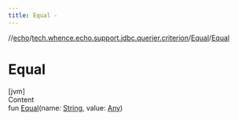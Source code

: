 ```yaml
---
title: Equal -
---
```

//[echo](../../index.md)/[tech.whence.echo.support.jdbc.querier.criterion](../index.md)/[Equal](index.md)/[Equal](-equal.md)



# Equal  
[jvm]  
Content  
fun [Equal](-equal.md)(name: [String](https://kotlinlang.org/api/latest/jvm/stdlib/kotlin/-string/index.html), value: [Any](https://kotlinlang.org/api/latest/jvm/stdlib/kotlin/-any/index.html))  



